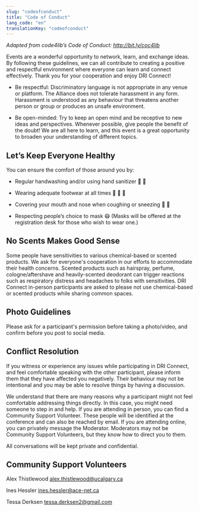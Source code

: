 ```yaml
---
slug: "codeofconduct"
title: "Code of Conduct"
lang_code: "en"
translationKey: "codeofconduct"
---
```


_Adapted from code4lib’s Code of Conduct: http://bit.ly/coc4lib_

Events are a wonderful opportunity to network, learn, and exchange ideas. By following these guidelines, we can all
contribute to creating a positive and respectful environment where everyone can learn and connect effectively. Thank you
for your cooperation and enjoy DRI Connect!

- Be respectful: Discriminatory language is not appropriate in any venue or platform. The Alliance does not tolerate
  harassment in any form. Harassment is understood as any behaviour that threatens another person or group or produces
  an unsafe environment.

- Be open-minded: Try to keep an open mind and be receptive to new ideas and perspectives. Whenever possible, give
  people the benefit of the doubt! We are all here to learn, and this event is a great opportunity to broaden your
  understanding of different topics.

## Let’s Keep Everyone Healthy

You can ensure the comfort of those around you by:

- Regular handwashing and/or using hand sanitizer 🧼 🧴

- Wearing adequate footwear at all times 👟 👞 👠

- Covering your mouth and nose when coughing or sneezing 🙊 🤧

- Respecting people’s choice to mask 😷 (Masks will be offered at the registration desk for those who wish to wear
  one.)

## No Scents Makes Good Sense

Some people have sensitivities to various chemical-based or scented products. We ask for everyone's cooperation in our
efforts to accommodate their health concerns. Scented products such as hairspray, perfume, cologne/aftershave and
heavily-scented deodorant can trigger reactions such as respiratory distress and headaches to folks with sensitivities.
DRI Connect in-person participants are asked to please not use chemical-based or scented products while sharing common
spaces.

## Photo Guidelines

Please ask for a participant's permission before taking a photo/video, and confirm before you post to social media.

## Conflict Resolution

If you witness or experience any issues while participating in DRI Connect, and feel comfortable speaking with the other
participant, please inform them that they have affected you negatively. Their behaviour may not be intentional and you
may be able to resolve things by having a discussion.

We understand that there are many reasons why a participant might not feel comfortable addressing things directly. In
this case, you might need someone to step in and help. If you are attending in person, you can find a Community Support
Volunteer. These people will be identified at the conference and can also be reached by email. If you are attending
online, you can privately message the Moderator. Moderators may not be Community Support Volunteers, but they know how
to direct you to them.

All conversations will be kept private and confidential.

## Community Support Volunteers

Alex Thistlewood alex.thistlewood@ucalgary.ca

Ines Hessler ines.hessler@ace-net.ca

Tessa Derksen tessa.derksen2@gmail.com